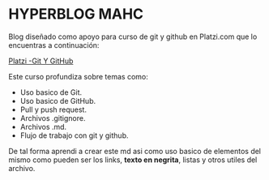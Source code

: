# HYPERBLOG MAHC

Blog diseñado como apoyo para curso de git y github en Platzi.com que lo encuentras a continuación:

[Platzi -Git Y GitHub](https://platzi.com/cursos/git-github/ "Platzi -Git Y GitHub")


Este curso profundiza sobre temas como:

- Uso basico de Git.
- Uso basico de GitHub.
- Pull y push request.
- Archivos .gitignore.
- Archivos .md.
- Flujo de trabajo con git y github.

De tal forma aprendi a crear este md asi como uso basico de elementos del mismo como pueden ser los links, **texto en negrita**, listas y otros utiles del archivo.